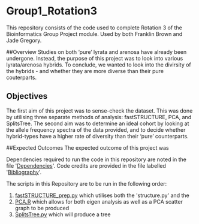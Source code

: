 # Group1_Rotation3
This repository consists of the code used to complete Rotation 3 of the Bioinformatics Group Project module. Used by both Franklin Brown and Jade Gregory.

##Overview
Studies on both ‘pure’ lyrata and arenosa have already been undergone. Instead, the purpose of this project was to look into various lyrata/arenosa hybrids. To conclude, we wanted to look into the divirsity of the hybrids - and whether they are more diverse than their pure couterparts.

## Objectives
The first aim of this project was to sense-check the dataset. This was done by utilising three separate methods of analysis: fastSTRUCTURE, PCA, and SplitsTree. The second aim was to determine an ideal cohort by looking at the allele frequency spectra of the data provided, and to decide whether hybrid-types have a higher rate of diversity than their ‘pure’ counterparts.

##Expected Outcomes
The expected outcome of this project was

Dependencies required to run the code in this repository are noted in the file '[Dependencies]()'. Code credits are provided in the file labelled '[Bibliography]()'.

The scripts in this Repository are to be run in the following order:
1) [fastSTRUCTURE_prep.py]() which utilises both the 'structure.py' and the
2) [PCA.R](PCA.R) which allows for both eigen analysis as well as a PCA scatter graph to be produced
4) [SplitsTree.py]() which will produce a tree
